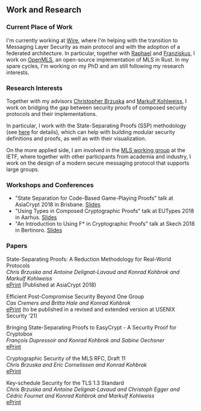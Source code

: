## Work and Research

### Current Place of Work
I'm currently working at [Wire](https://wire.com), where I'm helping with the transition to Messaging Layer Security as main protocol and with the adoption of a federated architecture. In particular, together with [Raphael](https://github.com/raphaelrobert) and [Franziskus](https://github.com/franziskuskiefer), I work on [OpenMLS](https://github.com/openmls/openmls), an open-source implementation of MLS in Rust. In my spare cycles, I'm working on my PhD and am still following my research interests.

### Research Interests
Together with my advisors [Christopher Brzuska](http://www.chrisbrzuska.de/) and [Markulf Kohlweiss](https://homepages.inf.ed.ac.uk/mkohlwei/), I work on bridging the gap between security proofs of composed security protocols and their implementations.

In particular, I work with the State-Separating Proofs (SSP) methodology (see [here](https://eprint.iacr.org/2018/306) for details), which can help with building modular security definitions and proofs, as well as with their visualization.

On the more applied side, I am involved in the [MLS working group](https://datatracker.ietf.org/wg/mls/about/) at the IETF, where together with other participants from academia and industry, I work on the design of a modern secure messaging protocol that supports large groups.

<!---
### Upcoming Events
For anyone interested in the "State-Separated Proofs" framework (see the Paper
below), there is a a workshop ([WoDUP](http://www.chrisbrzuska.de/WoDUP.html))
coming up on the 9th of May. It is conveniently colocated with EuroCrypt!
--->

### Workshops and Conferences
- "State Separation for Code-Based Game-Playing Proofs" talk at AsiaCrypt 2018 in Brisbane. [Slides](https://github.com/kkohbrok/kkohbrok.github.io/raw/master/talks/asiacrypt2018.pdf)
- "Using Types in Composed Cryptographic Proofs" talk at EUTypes 2018 in Aarhus. [Slides](https://github.com/kkohbrok/kkohbrok.github.io/raw/master/talks/eutypes2018.pdf)
- "An Introduction to Using F\* in Cryptographic Proofs" talk at Skech 2018 in Bertinoro. [Slides](https://github.com/kkohbrok/kkohbrok.github.io/raw/master/talks/skech2018.pdf)

### Papers
State-Separating Proofs: A Reduction Methodology for Real-World Protocols <br />
*Chris Brzuska and Antoine Delignat-Lavaud and Konrad Kohbrok and Markulf Kohlweiss* <br />
[ePrint](https://eprint.iacr.org/2018/306) (Published at AsiaCrypt 2018) <br />

Efficient Post-Compromise Security Beyond One Group <br />
*Cas Cremers and Britta Hale and Konrad Kohbrok* <br />
[ePrint](https://eprint.iacr.org/2019/477) (to be published in a revised and extended version at USENIX Security '21) <br />

Bringing State-Separating Proofs to EasyCrypt - A Security Proof for Cryptobox <br />
*François Dupressoir and Konrad Kohbrok and Sabine Oechsner* <br />
[ePrint](https://eprint.iacr.org/2021/326) <br />

Cryptographic Security of the MLS RFC, Draft 11 <br />
*Chris Brzuska and Eric Cornelissen and Konrad Kohbrok* <br />
[ePrint](https://eprint.iacr.org/2021/137) <br />

Key-schedule Security for the TLS 1.3 Standard <br />
*Chris Brzuska and Antoine Delignat-Lavaud and Christoph Egger and Cédric Fournet and Konrad Kohbrok and Markulf Kohlweiss* <br />
[ePrint](https://eprint.iacr.org/2021/467)
